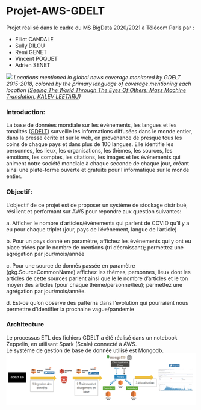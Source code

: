 # Projet-AWS-GDELT
Projet réalisé dans le cadre du MS BigData 2020/2021 à Télécom Paris par :
  - Elliot CANDALE
  - Sully DILOU
  - Rémi GENET
  - Vincent POQUET
  - Adrien SENET
 
 ![](http://andreiarion.github.io/images/gdelt-linguistic-geography.png)
 *Locations mentioned in global news coverage monitored by GDELT 2015-2018, colored by the primary language of coverage mentioning each location ([Seeing The World Through The Eyes Of Others: Mass Machine Translation, KALEV LEETARU](https://www.forbes.com/sites/kalevleetaru/2018/11/24/seeing-the-world-through-the-eyes-of-others-mass-machine-translation/?sh=280c83702c8a))*
 
 
### Introduction:
  La base de données mondiale sur les événements, les langues et les tonalités ([GDELT](https://www.gdeltproject.org/)) surveille les informations diffusées dans le monde entier, dans la presse écrite et sur le web, en provenance de presque tous les coins de chaque pays et dans plus de 100 langues. Elle identifie les personnes, les lieux, les organisations, les thèmes, les sources, les émotions, les comptes, les citations, les images et les événements qui animent notre société mondiale à chaque seconde de chaque jour, créant ainsi une plate-forme ouverte et gratuite pour l'informatique sur le monde entier.


### Objectif:
  L’objectif de ce projet est de proposer un système de stockage distribué, résilient et performant sur AWS pour repondre aux question suivantes:

   a. Afficher le nombre d’articles/évènements qui parlent de COVID qu’il y a eu pour chaque triplet (jour, pays de l’évènement, langue de l’article)

   b. Pour un pays donné en paramètre, affichez les évènements qui y ont eu place triées par le nombre de mentions (tri décroissant); permettez une agrégation par jour/mois/année

   c. Pour une source de donnés passée en paramètre (gkg.SourceCommonName) affichez les thèmes, personnes, lieux dont les articles de cette sources parlent ainsi que le le nombre  d’articles et le ton moyen des articles (pour chaque thème/personne/lieu); permettez une agrégation par jour/mois/année.

   d. Est-ce qu’on observe des patterns dans l’evolution qui pourraient nous permettre d’identifier la prochaine vague/pandemie
    
    
### Architecture
Le processus ETL des fichiers GDELT a été réalisé dans un notebook Zeppelin, en utilisant Spark (Scala) connecté à AWS.  
Le système de gestion de base de donnée utilisé est Mongodb.  
![](https://github.com/Projet-AWS-GDELT/Projet-AWS-GDELT/blob/main/Images/Nosql.png?raw=true)

